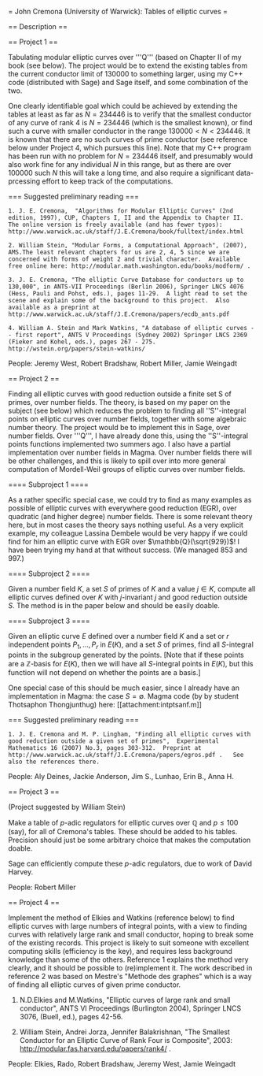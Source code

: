 = John Cremona (University of Warwick): Tables of elliptic curves =

== Description ==

== Project 1 ==

Tabulating modular elliptic curves over '''Q''' (based on  Chapter II of my book (see below).  The project would be to extend the existing tables from the current conductor limit of $130000$ to something larger, using my C++ code (distributed with Sage) and Sage itself, and some combination of the two.  

One clearly identifiable goal which could be achieved by extending the tables at least as far as $N=234446$ is to verify that the smallest conductor of any curve of rank $4$ is $N=234446$ (which is the smallest known), or find such a curve with smaller conductor in the range $130000<N<234446$.  It is known that there are no such curves of prime conductor (see reference below under Project 4, which pursues this line).  Note that my C++ program has been run with no problem for $N=234446$ itself, and presumably would also work fine for any individual $N$ in this range, but as there are over $100000$ such $N$ this will take a long time, and also require a significant data-prcessing effort to keep track of the computations.

=== Suggested preliminary reading ===

    1. J. E. Cremona,  "Algorithms for Modular Elliptic Curves" (2nd edition, 1997), CUP, Chapters I, II and the Appendix to Chapter II.  The online version is freely available (and has fewer typos):  http://www.warwick.ac.uk/staff/J.E.Cremona/book/fulltext/index.html

    2. William Stein, "Modular Forms, a Computational Approach", (2007), AMS.The least relevant chapters for us are 2, 4, 5 since we are concerned with forms of weight 2 and trivial character.  Available free online here: http://modular.math.washington.edu/books/modform/ .

    3. J. E. Cremona, "The elliptic Curve Database for conductors up to 130,000", in ANTS-VII Proceedings (Berlin 2006), Springer LNCS 4076 (Hess, Pauli and Pohst, eds.), pages 11-29.  A light read to set the scene and explain some of the background to this project.  Also available as a preprint at http://www.warwick.ac.uk/staff/J.E.Cremona/papers/ecdb_ants.pdf

    4. William A. Stein and Mark Watkins, "A database of elliptic curves -- first report", ANTS V Proceedings (Sydney 2002) Springer LNCS 2369 (Fieker and Kohel, eds.), pages 267 - 275.  http://wstein.org/papers/stein-watkins/

People: Jeremy West, Robert Bradshaw, Robert Miller, Jamie Weingadt

== Project 2 ==


Finding all elliptic curves with good reduction outside a finite set S of primes, over number fields.  The theory, is based on my paper on the subject (see below) which reduces the problem to finding all ''S''-integral points on elliptic curves over number fields, together with some algebraic number theory.   The project would be to implement this in Sage, over number fields.  Over '''Q''', I have already done this, using the ''S''-integral points functions implemented two summers ago.  I also have a partial implementation over number fields in Magma.  Over number fields there will be other challenges, and this is likely to spill over into more general computation of Mordell-Weil groups of elliptic curves over number fields. 

==== Subproject 1 ====

As a rather specific special case, we could try to find as many examples as possible of elliptic curves with everywhere good reduction (EGR), over quadratic (and higher degree) number fields.  There is some relevant theory here, but in most cases the theory says nothing useful.  As a very explicit example,  my colleague Lassina Dembele would be very happy if we could find for him an elliptic curve with EGR over $\mathbb{Q}(\sqrt{929})$!  I have been trying my hand at that without success.  (We managed 853 and 997.)

==== Subproject 2 ====

Given a number field $K$, a set $S$ of primes of $K$ and a value $j\in K$, compute all elliptic curves defined over $K$ with $j$-invariant $j$ and good reduction outside $S$.  The method is in the paper below and should be easily doable.

==== Subproject 3 ====

Given an elliptic curve $E$ defined over a number field $K$ and a set or $r$ independent points $P_1,\dots,P_r$ in $E(K)$, and a set $S$ of primes, find all $S$-integral points in the subgroup generated by the points.  [Note that if these points are a $\mathbb{Z}$-basis for $E(K)$, then we will have all $S$-integral points in $E(K)$, but this function will not depend on whether the points are a basis.]

One special case of this should be much easier, since I already have an implementation in Magma: the case $S=\emptyset$.  Magma code (by  by student Thotsaphon Thongjunthug) here: [[attachment:intptsanf.m]]

=== Suggested preliminary reading ===

    1. J. E. Cremona and M. P. Lingham, "Finding all elliptic curves with good reduction outside a given set of primes",  Experimental Mathematics 16 (2007) No.3, pages 303-312.  Preprint at http://www.warwick.ac.uk/staff/J.E.Cremona/papers/egros.pdf .   See also the references there.

People: Aly Deines, Jackie Anderson, Jim S., Lunhao, Erin B., Anna H.

== Project 3 ==

(Project suggested by William Stein)

Make a table of $p$-adic regulators for elliptic curves over $\mathbb{Q}$ and
$p\leq 100$ (say), for all of Cremona's tables.  These should be
added to his tables.  Precision should just be some arbitrary
choice that makes the computation doable.

Sage can efficiently compute these $p$-adic regulators, due to work of
David Harvey.

People: Robert Miller

== Project 4 ==

Implement the method of Elkies and Watkins (reference below) to find elliptic curves with large numbers of integral points, with a view to finding curves with relatively large rank and small conductor, hoping to break some of the existing records.   This project is likely to suit someone with excellent computing skills (efficiency is the key), and requires less background knowledge than some of the others.   Reference 1 explains the method very clearly, and it should be possible to (re)implement it.    The work described in reference 2 was based on Mestre's "Methode des graphes" which is a way of finding all elliptic curves of given prime conductor.

   1. N.D.Elkies and M.Watkins, "Elliptic curves of large rank and small conductor", ANTS VI Proceedings (Burlington 2004), Springer LNCS 3076, (Buell, ed.), pages 42-56. 

   2.  William Stein, Andrei Jorza, Jennifer Balakrishnan, "The Smallest Conductor for an Elliptic Curve of Rank Four is Composite", 2003: http://modular.fas.harvard.edu/papers/rank4/ .

People: Elkies, Rado, Robert Bradshaw, Jeremy West, Jamie Weingadt
